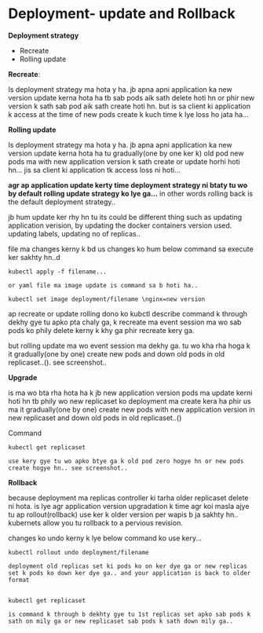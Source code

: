 # Deployment- update and Rollback

**Deployment strategy**

- Recreate     
- Rolling update

**Recreate**:

Is deployment strategy ma hota y ha. jb apna apni application ka new version update kerna hota ha tb sab pods aik sath delete hoti hn or phir new version k sath sab pod aik sath create hoti hn. but is sa client ki application k access at the time of new pods create k kuch time k lye loss ho jata ha...

**Rolling update**

Is deployment strategy ma hota y ha. jb apna apni application ka new version update kerna hota ha tu gradually(one by one ker k) old pod new pods ma with new application version k sath create or update horhi hoti hn... jis sa client ki application tk access loss ni hoti...

**agr ap application update kerty time deployment strategy ni btaty tu wo by default rolling update strategy ko lye ga...** in other words rolling back is the default deployment strategy..

jb hum update ker rhy hn tu its could be different thing such as updating application verision, by updating the docker containers version used. updating labels, updating no of replicas..

file ma changes kerny k bd us changes ko hum below command sa execute ker sakhty hn..d

    kubectl apply -f filename...

    or yaml file ma image update is command sa b hoti ha..

    kubectl set image deployment/filename \nginx=new version

ap recreate or update rolling dono ko kubctl describe command k through dekhy gye tu apko pta chaly ga, k recreate ma event session ma wo sab pods ko phily delete kerny k khy ga phir recreate kery ga. 

but rolling update ma wo event session ma dekhy ga. tu wo kha rha hoga k  it gradually(one by one) create new pods and down old pods in old replicaset..(). see screenshot..

**Upgrade**

is ma wo bta rha hota ha k jb new application version pods ma update kerni hoti hn tb phily wo new replicaset ko deployment ma create kera ha phir us ma it gradually(one by one) create new pods with new application version in new replicaset and down old pods in old replicaset..()

Command

    kubectl get replicaset 
     
    use kery gye tu wo apko btye ga k old pod zero hogye hn or new pods create hogye hn.. see screenshot..


**Rollback**

because deployment ma replicas controller ki tarha older replicaset delete ni hota. is lye agr application version upgradation k time agr koi masla ajye tu ap rollout(rollback) use ker k older version per wapis b ja sakhty hn.. kubernets allow you tu rollback to a pervious revision.

changes ko undo kerny k lye below command ko use kery...

    kubectl rollout undo deployment/filename

    deployment old replicas set ki pods ko on ker dye ga or new replicas set k pods ko down ker dye ga.. and your application is back to older format

    
    kubectl get replicaset 

    is command k through b dekhty gye tu 1st replicas set apko sab pods k sath on mily ga or new replicaset sab pods k sath down mily ga..



